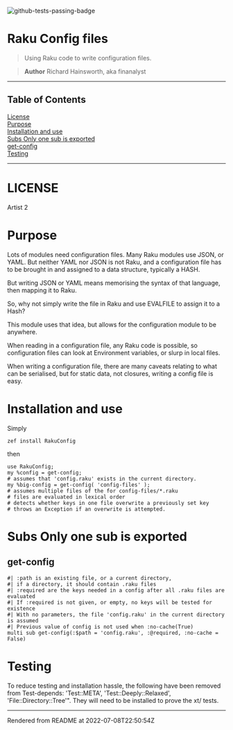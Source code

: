 ![github-tests-passing-badge](https://github.com/finanalyst/raku-config/actions/workflows/test.yaml/badge.svg)
# Raku Config files
>Using Raku code to write configuration files.


> **Author** Richard Hainsworth, aka finanalyst


----
## Table of Contents
[License](#license)  
[Purpose](#purpose)  
[Installation and use](#installation-and-use)  
[Subs Only one sub is exported](#subs-only-one-sub-is-exported)  
[get-config](#get-config)  
[Testing](#testing)  

----
# LICENSE

Artist 2

# Purpose
Lots of modules need configuration files. Many Raku modules use JSON, or YAML. But neither YAML nor JSON is not Raku, and a configuration file has to be brought in and assigned to a data structure, typically a HASH.

But writing JSON or YAML means memorising the syntax of that language, then mapping it to Raku.

So, why not simply write the file in Raku and use EVALFILE to assign it to a Hash?

This module uses that idea, but allows for the configuration module to be anywhere.

When reading in a configuration file, any Raku code is possible, so configuration files can look at Environment variables, or slurp in local files.

When writing a configuration file, there are many caveats relating to what can be serialised, but for static data, not closures, writing a config file is easy.

# Installation and use
Simply

```
zef install RakuConfig
```
then

```
use RakuConfig;
my %config = get-config;
# assumes that 'config.raku' exists in the current directory.
my %big-config = get-config( 'config-files' );
# assumes multiple files of the for config-files/*.raku
# files are evaluated in lexical order
# detects whether keys in one file overwrite a previously set key
# throws an Exception if an overwrite is attempted.
```
# Subs Only one sub is exported
## get-config
```
#| :path is an existing file, or a current directory,
#| if a directory, it should contain .raku files
#| :required are the keys needed in a config after all .raku files are evaluated
#| If :required is not given, or empty, no keys will be tested for existence
#| With no parameters, the file 'config.raku' in the current directory is assumed
#| Previous value of config is not used when :no-cache(True)
multi sub get-config(:$path = 'config.raku', :@required, :no-cache = False)
```
# Testing
To reduce testing and installation hassle, the following have been removed from Test-depends: 'Test::META', 'Test::Deeply::Relaxed', 'File::Directory::Tree'". They will need to be installed to prove the xt/ tests.







----
Rendered from README at 2022-07-08T22:50:54Z